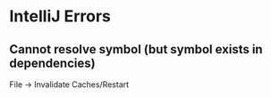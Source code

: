 # IntelliJ Errors

## Cannot resolve symbol (but symbol exists in dependencies)
File -> Invalidate Caches/Restart

